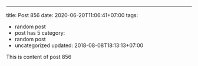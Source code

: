 ---
title: Post 856
date: 2020-06-20T11:06:41+07:00
tags:
  - random post
  - post has 5
category:
  - random post
  - uncategorized
updated: 2018-08-08T18:13:13+07:00

This is content of post 856